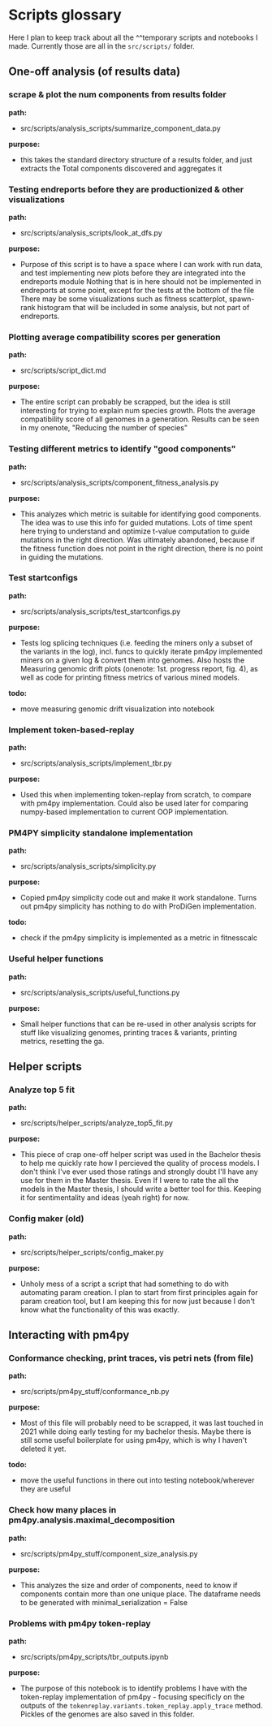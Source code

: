 # Scripts glossary
Here I plan to keep track about all the ^^temporary scripts and notebooks I made. Currently those are all in the `src/scripts/` folder.

## One-off analysis (of results data)

### scrape & plot the num components from results folder
**path:**
* src/scripts/analysis_scripts/summarize_component_data.py

**purpose:**
* this takes the standard directory structure of a results folder, and just extracts the Total components discovered and aggregates it

### Testing endreports before they are productionized & other visualizations
**path:**
* src/scripts/analysis_scripts/look_at_dfs.py

**purpose:**
* Purpose of this script is to have a space where I can work with run data, and test implementing new plots before they are integrated into the endreports module Nothing that is in here should not be implemented in endreports at some point, except for the tests at the bottom of the file There may be some visualizations such as fitness scatterplot, spawn-rank histogram that will be included in some analysis, but not part of endreports.

### Plotting average compatibility scores per generation
**path:**
* src/scripts/script_dict.md

**purpose:**
* The entire script can probably be scrapped, but the idea is still interesting for trying to explain num species growth. Plots the average compatibility score of all genomes in a generation. Results can be seen in my onenote, "Reducing the number of species"

### Testing different metrics to identify "good components"
**path:**
* src/scripts/analysis_scripts/component_fitness_analysis.py

**purpose:**
* This analyzes which metric is suitable for identifying good components. The idea was to use this info for guided mutations. Lots of time spent here trying to understand and optimize t-value computation to guide mutations in the right direction. Was ultimately abandoned, because if the fitness function does not point in the right direction, there is no point in guiding the mutations.

### Test startconfigs
**path:**
* src/scripts/analysis_scripts/test_startconfigs.py

**purpose:**
* Tests log splicing techniques (i.e. feeding the miners only a subset of the variants in the log), incl. funcs to quickly iterate pm4py implemented miners on a given log & convert them into genomes. Also hosts the Measuring genomic drift plots (onenote: 1st.  progress report, fig. 4), as well as code for printing fitness metrics of various mined models. 

**todo:**
* move measuring genomic drift visualization into notebook

### Implement token-based-replay
**path:**
* src/scripts/analysis_scripts/implement_tbr.py

**purpose:**
* Used this when implementing token-replay from scratch, to compare with pm4py implementation. Could also be used later for comparing numpy-based implementation to current OOP implementation.

### PM4PY simplicity standalone implementation
**path:**
* src/scripts/analysis_scripts/simplicity.py

**purpose:**
* Copied pm4py simplicity code out and make it work standalone. Turns out pm4py simplicity has nothing to do with ProDiGen implementation. 

**todo:**
* check if the pm4py simplicity is implemented as a metric in fitnesscalc

### Useful helper functions
**path:**
* src/scripts/analysis_scripts/useful_functions.py

**purpose:**
* Small helper functions that can be re-used in other analysis scripts for stuff like visualizing genomes, printing traces & variants, printing metrics, resetting the ga.

## Helper scripts

### Analyze top 5 fit
**path:**
* src/scripts/helper_scripts/analyze_top5_fit.py

**purpose:**
* This piece of crap one-off helper script was used in the Bachelor thesis to help me quickly rate how I percieved the quality of process models. I don't think I've ever used those ratings and strongly doubt I'll have any use for them in the Master thesis.  Even If I were to rate the all the models in the Master thesis, I should write a better tool for this. Keeping it for sentimentality and ideas (yeah right) for now.

### Config maker (old)
**path:**
* src/scripts/helper_scripts/config_maker.py

**purpose:**
* Unholy mess of a script a script that had something to do with automating param creation.  I plan to start from first principles again for param creation tool, but I am keeping this for now just because I don't know what the functionality of this was exactly.

## Interacting with pm4py

### Conformance checking, print traces, vis petri nets (from file)
**path:**
* src/scripts/pm4py_stuff/conformance_nb.py

**purpose:**
* Most of this file will probably need to be scrapped, it was last touched in 2021 while doing early testing for my bachelor thesis. Maybe there is still some useful boilerplate for using pm4py, which is why I haven't deleted it yet.

**todo:**
* move the useful functions in there out into testing notebook/wherever they are useful

### Check how many places in pm4py.analysis.maximal_decomposition
**path:**
* src/scripts/pm4py_stuff/component_size_analysis.py

**purpose:**
* This analyzes the size and order of components, need to know if components contain more than one unique place.  The dataframe needs to be generated with minimal_serialization = False

### Problems with pm4py token-replay
**path:**
* src/scripts/pm4py_scripts/tbr_outputs.ipynb

**purpose:**
* The purpose of this notebook is to identify problems I have with the token-replay implementation of pm4py - focusing specificly on the outputs of the `tokenreplay.variants.token_replay.apply_trace` method.  Pickles of the genomes are also saved in this folder.